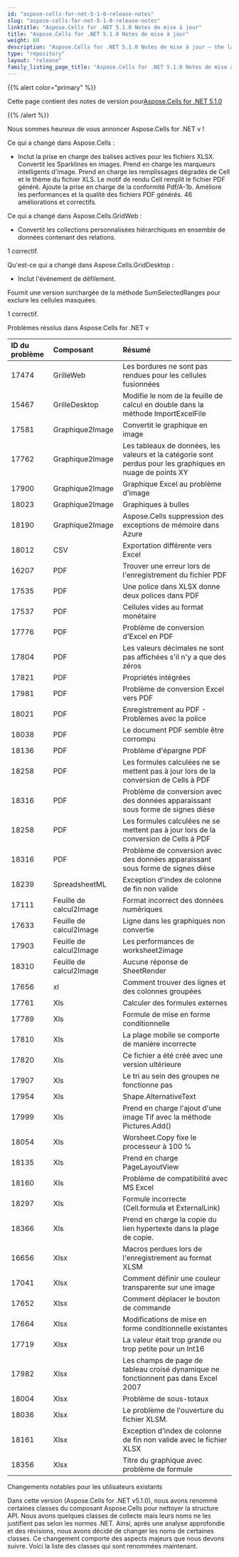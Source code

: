 ```yaml
---
id: "aspose-cells-for-net-5-1-0-release-notes"
slug: "aspose-cells-for-net-5-1-0-release-notes"
linktitle: "Aspose.Cells for .NET 5.1.0 Notes de mise à jour"
title: "Aspose.Cells for .NET 5.1.0 Notes de mise à jour"
weight: 60
description: "Aspose.Cells for .NET 5.1.0 Notes de mise à jour – the latest updates and fixes."
type: "repository"
layout: "release"
family_listing_page_title: "Aspose.Cells for .NET 5.1.0 Notes de mise à jour"
---
```

{{% alert color="primary" %}} 

 Cette page contient des notes de version pour[Aspose.Cells for .NET 5.1.0](https://releases.aspose.com/cells/net/new-releases/aspose.cells-for-.net-5.1.0/)

{{% /alert %}} 

 Nous sommes heureux de vous annoncer Aspose.Cells for .NET v !

 Ce qui a changé dans Aspose.Cells :

- Inclut la prise en charge des balises actives pour les fichiers XLSX.
 Convertit les Sparklines en images.
 Prend en charge les marqueurs intelligents d'image.
 Prend en charge les remplissages dégradés de Cell et le thème du fichier XLS.
 Le motif de rendu Cell remplit le fichier PDF généré.
 Ajoute la prise en charge de la conformité Pdf/A-1b.
 Améliore les performances et la qualité des fichiers PDF générés.
 46 améliorations et correctifs.

 Ce qui a changé dans Aspose.Cells.GridWeb :

- Convertit les collections personnalisées hiérarchiques en ensemble de données contenant des relations.

 1 correctif.



 Qu'est-ce qui a changé dans Aspose.Cells.GridDesktop :

- Inclut l'événement de défilement.

Fournit une version surchargée de la méthode SumSelectedRanges pour exclure les cellules masquées.

 1 correctif.

 Problèmes résolus dans Aspose.Cells for .NET v

|**ID du problème** |**Composant** |**Résumé** |
|:- |:- |:- |
|17474 | GrilleWeb| Les bordures ne sont pas rendues pour les cellules fusionnées|
|15467 | GrilleDesktop| Modifie le nom de la feuille de calcul en double dans la méthode ImportExcelFile|
|17581 | Graphique2Image| Convertit le graphique en image|
|17762 | Graphique2Image| Les tableaux de données, les valeurs et la catégorie sont perdus pour les graphiques en nuage de points XY|
|17900 | Graphique2Image|Graphique Excel au problème d'image|
|18023 | Graphique2Image| Graphiques à bulles|
|18190 | Graphique2Image| Aspose.Cells suppression des exceptions de mémoire dans Azure|
|18012 |CSV | Exportation différente vers Excel|
|16207 | PDF| Trouver une erreur lors de l'enregistrement du fichier PDF|
|17535 | PDF| Une police dans XLSX donne deux polices dans PDF|
|17537 | PDF| Cellules vides au format monétaire|
|17776 | PDF| Problème de conversion d'Excel en PDF|
|17804 | PDF| Les valeurs décimales ne sont pas affichées s'il n'y a que des zéros|
|17821 | PDF| Propriétés intégrées|
|17981 | PDF| Problème de conversion Excel vers PDF|
|18021 | PDF| Enregistrement au PDF - Problèmes avec la police|
|18038 | PDF| Le document PDF semble être corrompu|
|18136 | PDF| Problème d'épargne PDF|
|18258 | PDF| Les formules calculées ne se mettent pas à jour lors de la conversion de Cells à PDF|
|18316 | PDF| Problème de conversion avec des données apparaissant sous forme de signes dièse|
|18258 | PDF| Les formules calculées ne se mettent pas à jour lors de la conversion de Cells à PDF|
|18316 | PDF| Problème de conversion avec des données apparaissant sous forme de signes dièse|
|18239 |SpreadsheetML | Exception d'index de colonne de fin non valide|
|17111 | Feuille de calcul2Image| Format incorrect des données numériques|
|17633 | Feuille de calcul2Image| Ligne dans les graphiques non convertie|
|17903 | Feuille de calcul2Image| Les performances de worksheet2image|
|18310 | Feuille de calcul2Image| Aucune réponse de SheetRender|
|17656 | xl| Comment trouver des lignes et des colonnes groupées|
|17761 | Xls| Calculer des formules externes|
|17789 | Xls| Formule de mise en forme conditionnelle|
|17810 | Xls|La plage mobile se comporte de manière incorrecte|
|17820 | Xls| Ce fichier a été créé avec une version ultérieure|
|17907 | Xls| Le tri au sein des groupes ne fonctionne pas|
|17954 | Xls| Shape.AlternativeText|
|17999 | Xls| Prend en charge l'ajout d'une image Tif avec la méthode Pictures.Add()|
|18054 | Xls| Worsheet.Copy fixe le processeur à 100 %|
|18135 | Xls| Prend en charge PageLayoutView|
|18160 | Xls| Problème de compatibilité avec MS Excel|
|18297 | Xls| Formule incorrecte (Cell.formula et ExternalLink)|
|18366 | Xls| Prend en charge la copie du lien hypertexte dans la plage de copie.|
|16656 | Xlsx| Macros perdues lors de l'enregistrement au format XLSM|
|17041 | Xlsx| Comment définir une couleur transparente sur une image|
|17652 | Xlsx| Comment déplacer le bouton de commande|
|17664 | Xlsx| Modifications de mise en forme conditionnelle existantes|
|17719 | Xlsx| La valeur était trop grande ou trop petite pour un Int16|
|17982 | Xlsx| Les champs de page de tableau croisé dynamique ne fonctionnent pas dans Excel 2007|
|18004 | Xlsx| Problème de sous-totaux|
|18036 | Xlsx| Le problème de l'ouverture du fichier XLSM.|
|18161 | Xlsx| Exception d'index de colonne de fin non valide avec le fichier XLSX|
|18356 | Xlsx| Titre du graphique avec problème de formule|
 Changements notables pour les utilisateurs existants

Dans cette version (Aspose.Cells for .NET v5.1.0), nous avons renommé certaines classes du composant Aspose.Cells pour nettoyer la structure API. Nous avons quelques classes de collecte mais leurs noms ne les justifient pas selon les normes .NET. Ainsi, après une analyse approfondie et des révisions, nous avons décidé de changer les noms de certaines classes. Ce changement comporte des aspects majeurs que nous devons suivre. Voici la liste des classes qui sont renommées maintenant.
